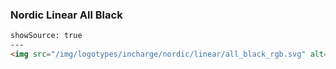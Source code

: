 ### Nordic Linear All Black

```html
showSource: true
---
<img src="/img/logotypes/incharge/nordic/linear/all_black_rgb.svg" alt="incharge_logotype_nordic_linear_all_black_rgb" />
```
